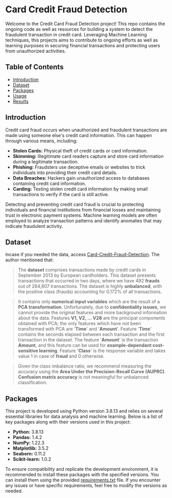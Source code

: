 # Card Credit Fraud Detection
Welcome to the Credit Card Fraud Detection project! This repo contains the ongoing code as well as resources for building a system to detect the fraudulent transaction in credit card. Leveraging Machine Learning techniques, this projects aims to contribute to ongoing efforts as well as learning purposes in securing financial transactions and protecting users from unauthorized activities.

## Table of Contents

- [Introduction](#introduction)
- [Dataset](#dataset)
- [Packages](#packages)
- [Usage](#usage)
- [Results](#results)

## Introduction
Credit card fraud occurs when unauthorized and fraudulent transactions are made using someone else's credit card information. This can happen through various means, including:

- **Stolen Cards:** Physical theft of credit cards or card information.
- **Skimming:** Illegitimate card readers capture and store card information during a legitimate transaction.
- **Phishing:** Fraudsters use deceptive emails or websites to trick individuals into providing their credit card details.
- **Data Breaches:** Hackers gain unauthorized access to databases containing credit card information.
- **Carding:** Testing stolen credit card information by making small transactions to verify if the card is still active.

Detecting and preventing credit card fraud is crucial to protecting individuals and financial institutions from financial losses and maintaining trust in electronic payment systems. Machine learning models are often employed to analyze transaction patterns and identify anomalies that may indicate fraudulent activity.

## Dataset
Incase if you needed the data, access [Card-Credit-Fraud-Detection](https://www.kaggle.com/datasets/mlg-ulb/creditcardfraud/data). The author mentioned that:
> The **dataset** comprises transactions made by credit cards in September 2013 by European cardholders. This dataset presents transactions that occurred in two days, where we have 492 **frauds** out of 284,807 transactions. The dataset is highly **unbalanced**, with the positive class (frauds) accounting for 0.172% of all transactions.

> It contains only **numerical input variables** which are the result of a **PCA transformation**. Unfortunately, due to **confidentiality issues**, we cannot provide the original features and more background information about the data. Features **V1, V2, … V28** are the principal components obtained with PCA; the only features which have not been transformed with PCA are '**Time**' and '**Amount**'. Feature '**Time**' contains the seconds elapsed between each transaction and the first transaction in the dataset. The feature '**Amount**' is the transaction **Amount**, and this feature can be used for **example-dependant cost-sensitive learning**. Feature '**Class**' is the response variable and takes value 1 in case of **fraud** and 0 otherwise.

> Given the class imbalance ratio, we recommend measuring the accuracy using the **Area Under the Precision-Recall Curve (AUPRC)**. **Confusion matrix accuracy** is not meaningful for unbalanced classification.

## Packages
This project is developed using Python version 3.8.13 and relies on several essential libraries for data analysis and machine learning. Below is a list of key packages along with their versions used in this project:

- **Python:** 3.8.13
- **Pandas:** 1.4.2
- **NumPy:** 1.22.3
- **Matplotlib:** 3.5.2
- **Seaborn:** 0.11.2
- **Scikit-learn:** 1.0.2

To ensure compatibility and replicate the development environment, it is recommended to install these packages with the specified versions. You can install them using the provided [requirements.txt](https://github.com/isaacebi/Data-Science-Project/blob/main/Credit%20Card%20Fraud%20Detection/requirements.txt) file. If you encounter any issues or have specific requirements, feel free to modify the versions as needed.

